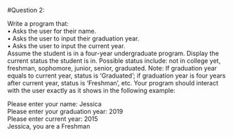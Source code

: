 #Question 2:

Write a program that:\
• Asks the user for their name.\
• Asks the user to input their graduation year.\
• Asks the user to input the current year.\
Assume the student is in a four-year undergraduate program. Display the current status the student is in. Possible status include: not in college yet, freshman, sophomore, junior, senior, graduated.
Note: If graduation year equals to current year, status is ‘Graduated’; if graduation year is four years after current year, status is ‘Freshman’, etc.
Your program should interact with the user exactly as it shows in the following example:

Please enter your name: Jessica\
Please enter your graduation year: 2019\
Please enter current year: 2015\
Jessica, you are a Freshman
